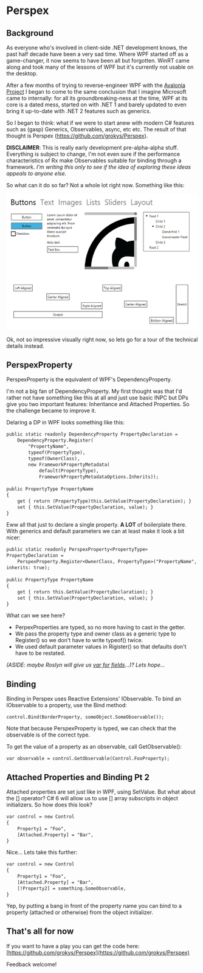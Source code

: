 # Perspex #

## Background ##

As everyone who's involved in client-side .NET development knows, the past half decade have been a 
very sad time. Where WPF started off as a game-changer, it now seems to have been all but forgotten.
WinRT came along and took many of the lessons of WPF but it's currently not usable on the desktop.

After a few months of trying to reverse-engineer WPF with the [Avalonia Project](https://github.com/grokys/Avalonia) I began to come to the same conclusion that I imagine Microsoft
came to internally: for all its groundbreaking-ness at the time, WPF at its core is a dated mess,
started on with .NET 1 and barely updated to even bring it up-to-date with .NET 2 features such as
generics.

So I began to think: what if we were to start anew with modern C# features such as (gasp) Generics,
Observables, async, etc etc. The result of that thought is Perspex 
(https://github.com/grokys/Perspex).

**DISCLAIMER**: This is really early development pre-alpha-alpha stuff. Everything is subject to 
change, I'm not even sure if the performance characteristics of Rx make Observables suitable for 
binding through a framework. *I'm writing this only to see if the idea of exploring these ideas 
appeals to anyone else.*

So what can it do so far? Not a whole lot right now. Something like this:

![](screen.png)

Ok, not so impressive visually right now, so lets go for a tour of the technical details instead.

## PerspexProperty ##

PerspexProperty is the equivalent of WPF's DependencyProperty. 

I'm not a big fan of DependencyProperty. My first thought was that I'd rather not have something 
like this at all and just use basic INPC but DPs give you two important features: Inheritance and 
Attached Properties. So the challenge became to improve it.

Delaring a DP in WPF looks something like this:

	public static readonly DependencyProperty PropertyDeclaration =
        DependencyProperty.Register(
            "PropertyName",
            typeof(PropertyType),
            typeof(OwnerClass),
            new FrameworkPropertyMetadata(
                default(PropertyType),
                FrameworkPropertyMetadataOptions.Inherits));

	public PropertyType PropertyName
	{
	    get { return (PropertyType)this.GetValue(PropertyDeclaration); }
	    set { this.SetValue(PropertyDeclaration, value); }
	}

Eww all that just to declare a single property. **A LOT** of boilerplate there. With generics and 
default parameters we can at least make it look a bit nicer:

    public static readonly PerspexProperty<PropertyType> PropertyDeclaration =
        PerspexProperty.Register<OwnerClass, PropertyType>("PropertyName", inherits: true);

	public PropertyType PropertyName
	{
	    get { return this.GetValue(PropertyDeclaration); }
	    set { this.SetValue(PropertyDeclaration, value); }
	}

What can we see here?

- PerpexProperties are typed, so no more having to cast in the getter.
- We pass the property type and owner class as a generic type to Register() so we don't have to 
write typeof() twice.
- We used default parameter values in Rigister() so that defaults don't have to be restated.

*(ASIDE: maybe Roslyn will give us [var for fields](http://blogs.msdn.com/b/ericlippert/archive/2009/01/26/why-no-var-on-fields.aspx)...)? Lets hope...*

## Binding

Binding in Perspex uses Reactive Extensions' IObservable. To bind an IObservable to a property,
use the Bind method:

    control.Bind(BorderProperty, someObject.SomeObservable());

Note that because PerspexProperty is typed, we can check that the observable is of the correct type.

To get the value of a property as an observable, call GetObservable():

    var observable = control.GetObservable(Control.FooProperty);

## Attached Properties and Binding Pt 2

Attached properties are set just like in WPF, using SetValue. But what about the [] operator? C# 6 
will allow us to use [] array subscripts in object initializers. So how does this look?

    var control = new Control
	{
		Property1 = "Foo",
        [Attached.Property] = "Bar",
	}


Nice... Lets take this further:

    var control = new Control
	{
		Property1 = "Foo",
        [Attached.Property] = "Bar",
		[!Property2] = something.SomeObservable,
	}

Yep, by putting a bang in front of the property name you can bind to a property (attached or 
otherwise) from the object initializer.

## That's all for now

If you want to have a play you can get the code here: [https://github.com/grokys/Perspex](https://github.com/grokys/Perspex)

Feedback welcome!